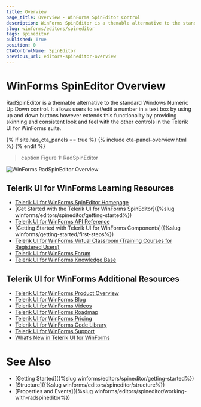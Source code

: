```yaml
---
title: Overview
page_title: Overview - WinForms SpinEditor Control
description: WinForms SpinEditor is a themable alternative to the standard Windows Numeric Up Down control.
slug: winforms/editors/spineditor
tags: spineditor
published: True
position: 0
CTAControlName: SpinEditor
previous_url: editors-spineditor-overview
---
```


# WinForms SpinEditor Overview

RadSpinEditor is a themable alternative to the standard Windows Numeric Up Down control. It allows users to set/edit a number in a text box by using up and down buttons however extends this functionality by providing skinning and consistent look and feel with the other controls in the Telerik UI for WinForms suite.

{% if site.has_cta_panels == true %}
{% include cta-panel-overview.html %}
{% endif %}

>caption Figure 1: RadSpinEditor

![WinForms RadSpinEditor Overview](images/editors-spineditor-overview001.png)


## Telerik UI for WinForms Learning Resources
* [Telerik UI for WinForms SpinEditor Homepage](https://www.telerik.com/products/winforms/spineditor.aspx)
* [Get Started with the Telerik UI for WinForms SpinEditor]({%slug winforms/editors/spineditor/getting-started%})
* [Telerik UI for WinForms API Reference](https://docs.telerik.com/devtools/winforms/api/)
* [Getting Started with Telerik UI for WinForms Components]({%slug winforms/getting-started/first-steps%})
* [Telerik UI for WinForms Virtual Classroom (Training Courses for Registered Users)](https://learn.telerik.com/learn/course/external/view/elearning/17/TelerikUIforWinForms) 
* [Telerik UI for WinForms Forum](https://www.telerik.com/forums/winforms)
* [Telerik UI for WinForms Knowledge Base](https://docs.telerik.com/devtools/winforms/knowledge-base)


## Telerik UI for WinForms Additional Resources
* [Telerik UI for WinForms Product Overview](https://www.telerik.com/products/winforms.aspx)
* [Telerik UI for WinForms Blog](https://www.telerik.com/blogs/desktop-winforms)
* [Telerik UI for WinForms Videos](https://www.telerik.com/videos/product/winforms)
* [Telerik UI for WinForms Roadmap](https://www.telerik.com/support/whats-new/winforms/roadmap)
* [Telerik UI for WinForms Pricing](https://www.telerik.com/purchase/individual/winforms.aspx)
* [Telerik UI for WinForms Code Library](https://www.telerik.com/support/code-library/winforms)
* [Telerik UI for WinForms Support](https://www.telerik.com/support/winforms)
* [What’s New in Telerik UI for WinForms](https://www.telerik.com/support/whats-new/winforms)

# See Also

* [Getting Started]({%slug winforms/editors/spineditor/getting-started%})
* [Structure]({%slug winforms/editors/spineditor/structure%})
* [Properties and Events]({%slug winforms/editors/spineditor/working-with-radspineditor%})

